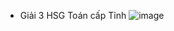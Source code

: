 - Giải 3 HSG Toán cấp Tỉnh
  ![image](https://github.com/user-attachments/assets/4ee6f532-f3db-4180-9d89-fc26311dd1ae)

